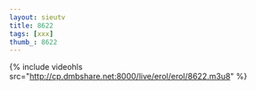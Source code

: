 ```yaml
--- 
layout: sieutv
title: 8622
tags: [xxx]
thumb_: 8622
---
```

{% include videohls src="http://cp.dmbshare.net:8000/live/erol/erol/8622.m3u8" %} 
